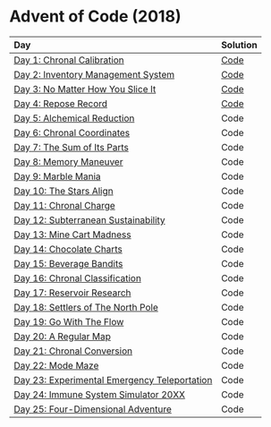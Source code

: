 # Advent of Code (2018)

|                      Day                      |         Solution       |
| :-------------------------------------------- | :--------------------- |
| [Day 1: Chronal Calibration](https://adventofcode.com/2018/day/1) | [Code](day01/day01.py) |
| [Day 2: Inventory Management System](https://adventofcode.com/2018/day/2) | [Code](day02/day02.py) |
| [Day 3: No Matter How You Slice It](https://adventofcode.com/2018/day/3) | [Code](day03/day03.py) |
| [Day 4: Repose Record](https://adventofcode.com/2018/day/4) | [Code](day04/day04.py) |
| [Day 5: Alchemical Reduction](https://adventofcode.com/2018/day/5) | Code |
| [Day 6: Chronal Coordinates](https://adventofcode.com/2018/day/6) | Code |
| [Day 7: The Sum of Its Parts](https://adventofcode.com/2018/day/7) | Code |
| [Day 8: Memory Maneuver](https://adventofcode.com/2018/day/8) | Code |
| [Day 9: Marble Mania](https://adventofcode.com/2018/day/9) | Code |
| [Day 10: The Stars Align](https://adventofcode.com/2018/day/10) | Code |
| [Day 11: Chronal Charge](https://adventofcode.com/2018/day/11) | Code |
| [Day 12: Subterranean Sustainability](https://adventofcode.com/2018/day/12) | Code |
| [Day 13: Mine Cart Madness](https://adventofcode.com/2018/day/13) | Code |
| [Day 14: Chocolate Charts](https://adventofcode.com/2018/day/14) | Code |
| [Day 15: Beverage Bandits](https://adventofcode.com/2018/day/15) | Code |
| [Day 16: Chronal Classification](https://adventofcode.com/2018/day/16) | Code |
| [Day 17: Reservoir Research](https://adventofcode.com/2018/day/17) | Code |
| [Day 18: Settlers of The North Pole](https://adventofcode.com/2018/day/18) | Code |
| [Day 19: Go With The Flow](https://adventofcode.com/2018/day/19) | Code |
| [Day 20: A Regular Map](https://adventofcode.com/2018/day/20) | Code |
| [Day 21: Chronal Conversion](https://adventofcode.com/2018/day/21) | Code |
| [Day 22: Mode Maze](https://adventofcode.com/2018/day/22) | Code |
| [Day 23: Experimental Emergency Teleportation](https://adventofcode.com/2018/day/23) | Code |
| [Day 24: Immune System Simulator 20XX](https://adventofcode.com/2018/day/24) | Code |
| [Day 25: Four-Dimensional Adventure](https://adventofcode.com/2018/day/25) | Code |

